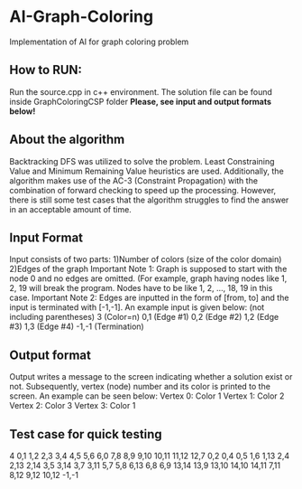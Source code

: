 # AI-Graph-Coloring
Implementation of AI for graph coloring problem


## How to RUN:
Run the source.cpp in c++ environment. The solution file can be found inside GraphColoringCSP folder
**Please, see input and output formats below!**

## About the algorithm
Backtracking DFS was utilized to solve the problem. Least Constraining Value and Minimum Remaining Value heuristics are used. Additionally, the algorithm makes use of the AC-3 (Constraint Propagation) with the combination of forward checking to speed up the processing. However, there is still some test cases that the algorithm struggles to find the answer in an acceptable amount of time.
	
## Input Format
Input consists of two parts:
1)Number of colors (size of the color domain)
2)Edges of the graph
Important Note 1: Graph is supposed to start with the node 0 and no edges are omitted. (For example, graph having nodes like 1, 2, 19 will break the program. Nodes have to be like 1, 2, …, 18, 19 in this case.
Important Note 2: Edges are inputted in the form of [from, to] and the input is terminated with [-1,-1]. An example input is given below: (not including parentheses)
3 (Color=n)
0,1 (Edge #1)
0,2 (Edge #2)
1,2 (Edge #3)
1,3 (Edge #4)
-1,-1 (Termination)
## Output format
Output writes a message to the screen indicating whether a solution exist or not. Subsequently, vertex (node) number and its color is printed to the screen. An example can be seen below:
Vertex 0: Color 1
Vertex 1: Color 2
Vertex 2: Color 3
Vertex 3: Color 1
	
 
## Test case for quick testing
4
0,1
1,2
2,3
3,4
4,5
5,6
6,0
7,8
8,9
9,10
10,11
11,12
12,7
0,2
0,4
0,5
1,6
1,13
2,4
2,13
2,14
3,5
3,14
3,7
3,11
5,7
5,8
6,13
6,8
6,9
13,14
13,9
13,10
14,10
14,11
7,11
8,12
9,12
10,12
-1,-1
